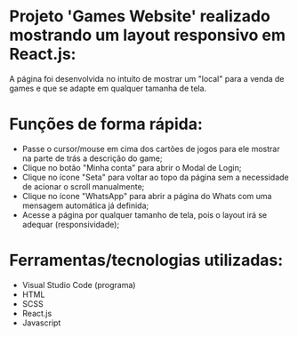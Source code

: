 # Projeto 'Games Website' realizado mostrando um layout responsivo em React.js:

A página foi desenvolvida no intuíto de mostrar um "local" para a venda de games e que se adapte em qualquer tamanha de tela.

# Funções de forma rápida:

* Passe o cursor/mouse em cima dos cartões de jogos para ele mostrar na parte de trás a descrição do game;
* Clique no botão "Minha conta" para abrir o Modal de Login;
* Clique no ícone "Seta" para voltar ao topo da página sem a necessidade de acionar o scroll manualmente;
* Clique no ícone "WhatsApp" para abrir a página do Whats com uma mensagem automática já definida;
* Acesse a página por qualquer tamanho de tela, pois o layout irá se adequar (responsividade);

# Ferramentas/tecnologias utilizadas:

* Visual Studio Code (programa)
* HTML
* SCSS
* React.js
* Javascript